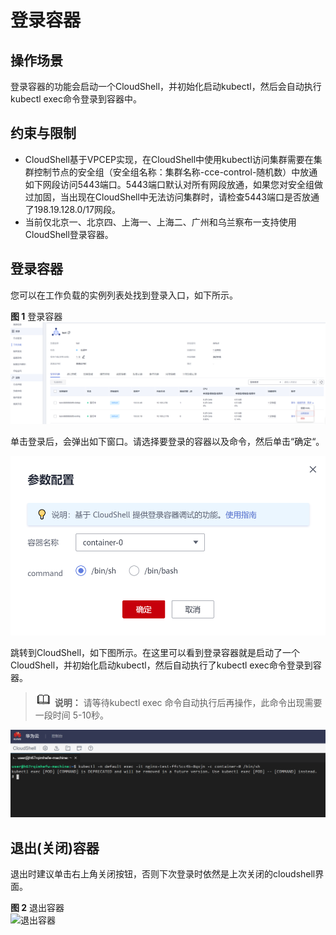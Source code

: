 # 登录容器<a name="cce_10_00356"></a>

## 操作场景<a name="section7379040716"></a>

登录容器的功能会启动一个CloudShell，并初始化启动kubectl，然后会自动执行kubectl exec命令登录到容器中。

## 约束与限制<a name="section47487130555"></a>

-   CloudShell基于VPCEP实现，在CloudShell中使用kubectl访问集群需要在集群控制节点的安全组（安全组名称：集群名称-cce-control-随机数）中放通如下网段访问5443端口。5443端口默认对所有网段放通，如果您对安全组做过加固，当出现在CloudShell中无法访问集群时，请检查5443端口是否放通了198.19.128.0/17网段。
-   当前仅北京一、北京四、上海一、上海二、广州和乌兰察布一支持使用CloudShell登录容器。

## 登录容器<a name="section950103771110"></a>

您可以在工作负载的实例列表处找到登录入口，如下所示。

**图 1**  登录容器<a name="fig3829173614217"></a>  
![](figures/登录容器.png "登录容器")

单击登录后，会弹出如下窗口。请选择要登录的容器以及命令，然后单击“确定“。

![](figures/zh-cn_image_0000001199021310.png)

跳转到CloudShell，如下图所示。在这里可以看到登录容器就是启动了一个CloudShell，并初始化启动kubectl，然后自动执行了kubectl exec命令登录到容器。

>![](public_sys-resources/icon-note.gif) **说明：** 
>请等待kubectl exec 命令自动执行后再操作，此命令出现需要一段时间 5-10秒。

![](figures/zh-cn_image_0000001199181284.png)

## 退出\(关闭\)容器<a name="section53707493111"></a>

退出时建议单击右上角关闭按钮，否则下次登录时依然是上次关闭的cloudshell界面。

**图 2**  退出容器<a name="fig13595445203"></a>  
![](figures/退出容器.png "退出容器")

